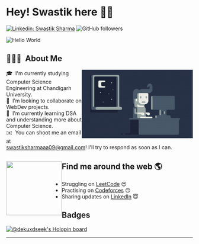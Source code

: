 # Hey! Swastik here 👋🏾 

[![Linkedin: Swastik Sharma](https://img.shields.io/badge/-Swastik-blue?style=flat-square&logo=Linkedin&logoColor=white&link=https://www.linkedin.com/in/swastik-sharma-720777212/)](https://www.linkedin.com/in/swastik-sharma-720777212/)
![GitHub followers](https://img.shields.io/github/followers/swastikgithub09?label=Follow&style=social)


<img src="https://raw.githubusercontent.com/sagar-viradiya/sagar-viradiya/master/resources/banner.png" alt="Hello World">





## 👨🏻‍💻 &nbsp;About Me

<img alt="Night Coding" src="https://raw.githubusercontent.com/AVS1508/AVS1508/master/assets/Night-Coding.gif" align="right"/>

🎓 &nbsp;I'm currently studying Computer Science Engineering at Chandigarh University.\
👯 &nbsp;I’m looking to collaborate on WebDev projects.\
🌱 &nbsp;I’m currently learning DSA and understanding more about Computer Science.\
✉️ &nbsp;You can shoot me an email at swastiksharmaaa09@gmail.com! I'll try to respond as soon as I can.


## Find me around the web 🌎 <a href="https://leetcode.com/swastiksharmaaa09/"><img align="left" width="150" height="146" src="https://media.tenor.com/GfSX-u7VGM4AAAAC/coding.gif"></a>
   - Struggling on <a href="https://leetcode.com/swastiksharmaaa09/">LeetCode</a> 😍
   - Practising on <a href="https://codeforces.com/profile/dekuxdseek/">Codeforces</a> 🙃
   - Sharing updates on <a href="https://www.linkedin.com/in/swastik-sharma-720777212/">LinkedIn</a> 😇




## Badges

[![@dekuxdseek's Holopin board](https://holopin.io/api/user/board?user=dekuxdseek)](https://holopin.io/@dekuxdseek)

<hr>

<!--

Here are some ideas to get you started:

- 🔭 I’m currently working on ...

 ...
- 🤔 I’m looking for help with ...
- 💬 Ask me about ...
- 📫 How to reach me: ...
- 😄 Pronouns: ...
- ⚡ Fun fact: ...
-->
